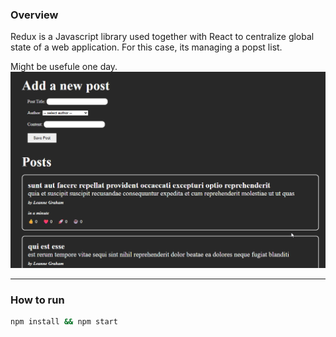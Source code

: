 ### **Overview**

Redux is a Javascript library used together with React to centralize global state of a web application.
For this case, its managing a popst list. 

Might be usefule one day.
![Demo](https://github.com/Mecha-Coder/redux-toolkit/blob/main/sample.gif)

---

### **How to run**
```bash
npm install && npm start
```
